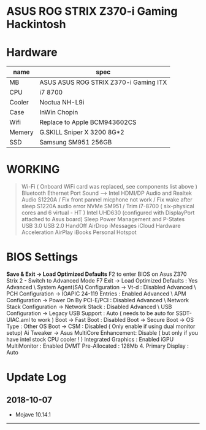 # ASUS ROG STRIX Z370-i Gaming Hackintosh
# Hardware

name | spec 
---|---
MB | ASUS ASUS ROG STRIX Z370-i Gaming ITX 
CPU| i7 8700
Cooler|Noctua NH-L9i 
Case|InWin Chopin
Wifi|Replace to Apple BCM943602CS 
Memery| G.SKILL Sniper X 3200 8G*2
SSD | Samsung SM951 256GB

# WORKING
> Wi-Fi ( Onboard WiFi card was replaced, see components list above )  
> Bluetooth
> Ethernet Port
> Sound --> Intel HDMI/DP Audio and Realtek Audio S1220A / Fix front pannel micphone not work / Fix wake after sleep  S1220A audio error
> NVMe SM951 / Trim
> i7-8700 ( six-physical cores and 6 virtual - HT )
> Intel UHD630 (configured with DisplayPort attached to Asus board) 
> Sleep
> Power Management and P-States        
> USB 3.0
> USB 2.0
> HandOff
> AirDrop
> iMessages
> iCloud
> Hardware Acceleration
> AirPlay
> iBooks
> Personal Hotspot

# BIOS Settings
**Save & Exit → Load Optimized Defaults**
F2 to enter BIOS on Asus Z370 Strix 2 - Switch to Advanced Mode F7
Exit → Load Optimized Defaults : Yes
Advanced \ System Agent(SA) Configuration → Vt-d : Disabled
Advanced \ PCH Configuration → IOAPIC 24-119 Entries : Enabled
Advanced \ APM Configuration → Power On By PCI-E/PCI : Disabled
Advanced \ Network Stack Configuration → Network Stack : Disabled
Advanced \ USB Configuration → Legacy USB Support : Auto ( needs to be auto for SSDT-UIAC.aml to work )
Boot → Fast Boot : Disabled
Boot → Secure Boot → OS Type : Other OS
Boot → CSM : Disabled ( Only enable if using dual monitor setup)
Ai Tweaker → Asus MultiCore Enhancement: Disable ( but only if you have intel stock CPU cooler ! )
Integrated Graphics : Enabled
iGPU MultiMonitor : Enabled
DVMT Pre-Allocated : 128Mb 4. Primary Display : Auto

# Update Log

  ## 2018-10-07
 - Mojave 10.14.1

---


